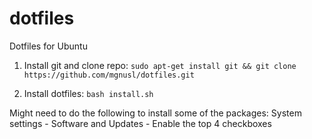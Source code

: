# dotfiles

Dotfiles for Ubuntu

1. Install git and clone repo: `sudo apt-get install git && git clone https://github.com/mgnusl/dotfiles.git`

2. Install dotfiles: `bash install.sh`


Might need to do the following to install some of the packages:
System settings - Software and Updates - Enable the top 4 checkboxes
